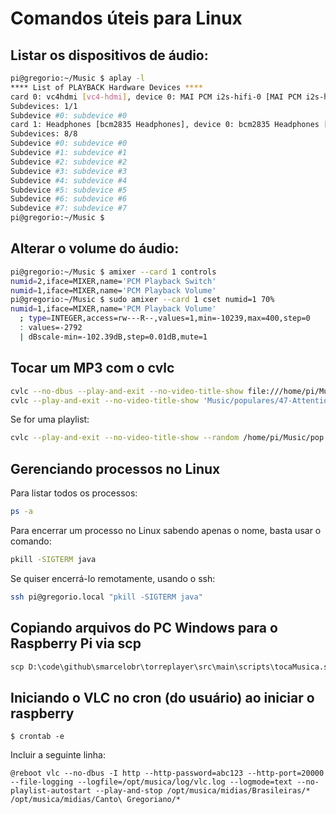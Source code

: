 # Comandos úteis para Linux

## Listar os dispositivos de áudio:

```bash
pi@gregorio:~/Music $ aplay -l
**** List of PLAYBACK Hardware Devices ****
card 0: vc4hdmi [vc4-hdmi], device 0: MAI PCM i2s-hifi-0 [MAI PCM i2s-hifi-0]
Subdevices: 1/1
Subdevice #0: subdevice #0
card 1: Headphones [bcm2835 Headphones], device 0: bcm2835 Headphones [bcm2835 Headphones]
Subdevices: 8/8
Subdevice #0: subdevice #0
Subdevice #1: subdevice #1
Subdevice #2: subdevice #2
Subdevice #3: subdevice #3
Subdevice #4: subdevice #4
Subdevice #5: subdevice #5
Subdevice #6: subdevice #6
Subdevice #7: subdevice #7
pi@gregorio:~/Music $
```

## Alterar o volume do áudio:

```bash
pi@gregorio:~/Music $ amixer --card 1 controls
numid=2,iface=MIXER,name='PCM Playback Switch'
numid=1,iface=MIXER,name='PCM Playback Volume'
pi@gregorio:~/Music $ sudo amixer --card 1 cset numid=1 70%
numid=1,iface=MIXER,name='PCM Playback Volume'
  ; type=INTEGER,access=rw---R--,values=1,min=-10239,max=400,step=0
  : values=-2792
  | dBscale-min=-102.39dB,step=0.01dB,mute=1
```

## Tocar um MP3 com o cvlc

```bash
cvlc --no-dbus --play-and-exit --no-video-title-show file:///home/pi/Music/05\ Faixa\ 5.mp3
cvlc --play-and-exit --no-video-title-show 'Music/populares/47-Attention - (Atención).mp3'
```

Se for uma playlist:

```bash
cvlc --play-and-exit --no-video-title-show --random /home/pi/Music/pop.m3u
```

## Gerenciando processos no Linux

Para listar todos os processos:

```bash
ps -a
```

Para encerrar um processo no Linux sabendo apenas o nome, basta usar o comando:

```bash
pkill -SIGTERM java
```
Se quiser encerrá-lo remotamente, usando o ssh:

```bash
ssh pi@gregorio.local "pkill -SIGTERM java"
```

## Copiando arquivos do PC Windows para o Raspberry Pi via scp

```cmd
scp D:\code\github\smarcelobr\torreplayer\src\main\scripts\tocaMusica.sh pi@gregorio.local:/opt/torreplayer
```
## Iniciando o VLC no cron (do usuário) ao iniciar o raspberry

    $ crontab -e

Incluir a seguinte linha:

    @reboot vlc --no-dbus -I http --http-password=abc123 --http-port=20000 --file-logging --logfile=/opt/musica/log/vlc.log --logmode=text --no-playlist-autostart --play-and-stop /opt/musica/midias/Brasileiras/* /opt/musica/midias/Canto\ Gregoriano/*


